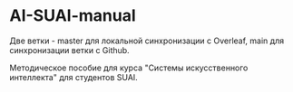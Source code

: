 # AI-SUAI-manual
Две ветки - master для локальной синхронизации с Overleaf, main для синхронизации ветки с Github. 

Методическое пособие для курса "Системы искусственного интеллекта" для студентов SUAI.
